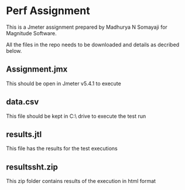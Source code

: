 # Perf Assignment
This is a Jmeter assignment prepared by Madhurya N Somayaji for Magnitude Software.

All the files in the repo needs to be downloaded and details as decribed below.

## Assignment.jmx
This should be open in Jmeter v5.4.1 to execute

## data.csv
This file should be kept in C:\ drive to execute the test run

## results.jtl
This file has the results for the test executions

## resultssht.zip
This zip folder contains results of the execution in html format
